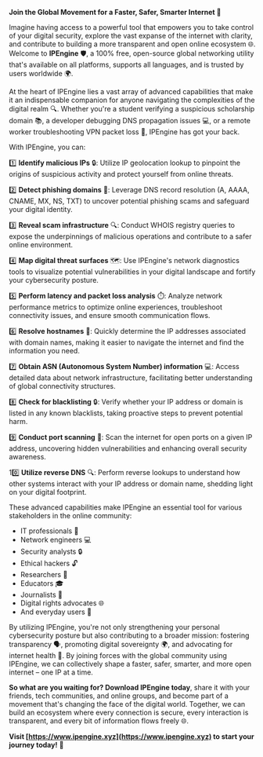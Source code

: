 **Join the Global Movement for a Faster, Safer, Smarter Internet 🚀**

Imagine having access to a powerful tool that empowers you to take control of your digital security, explore the vast expanse of the internet with clarity, and contribute to building a more transparent and open online ecosystem 🌐. Welcome to **IPEngine** 🛡️, a 100% free, open-source global networking utility that's available on all platforms, supports all languages, and is trusted by users worldwide 🌍.

At the heart of IPEngine lies a vast array of advanced capabilities that make it an indispensable companion for anyone navigating the complexities of the digital realm 🔍. Whether you're a student verifying a suspicious scholarship domain 📚, a developer debugging DNS propagation issues 💻, or a remote worker troubleshooting VPN packet loss 🌆, IPEngine has got your back.

With IPEngine, you can:

1️⃣ **Identify malicious IPs** 🔒: Utilize IP geolocation lookup to pinpoint the origins of suspicious activity and protect yourself from online threats.

2️⃣ **Detect phishing domains** 🚫: Leverage DNS record resolution (A, AAAA, CNAME, MX, NS, TXT) to uncover potential phishing scams and safeguard your digital identity.

3️⃣ **Reveal scam infrastructure** 🔍: Conduct WHOIS registry queries to expose the underpinnings of malicious operations and contribute to a safer online environment.

4️⃣ **Map digital threat surfaces** 🗺️: Use IPEngine's network diagnostics tools to visualize potential vulnerabilities in your digital landscape and fortify your cybersecurity posture.

5️⃣ **Perform latency and packet loss analysis** ⏱️: Analyze network performance metrics to optimize online experiences, troubleshoot connectivity issues, and ensure smooth communication flows.

6️⃣ **Resolve hostnames** 📡: Quickly determine the IP addresses associated with domain names, making it easier to navigate the internet and find the information you need.

7️⃣ **Obtain ASN (Autonomous System Number) information** 💻: Access detailed data about network infrastructure, facilitating better understanding of global connectivity structures.

8️⃣ **Check for blacklisting** 🔒: Verify whether your IP address or domain is listed in any known blacklists, taking proactive steps to prevent potential harm.

9️⃣ **Conduct port scanning** 🚫: Scan the internet for open ports on a given IP address, uncovering hidden vulnerabilities and enhancing overall security awareness.

10️⃣ **Utilize reverse DNS** 🔍: Perform reverse lookups to understand how other systems interact with your IP address or domain name, shedding light on your digital footprint.

These advanced capabilities make IPEngine an essential tool for various stakeholders in the online community:

- IT professionals 🤖
- Network engineers 💻
- Security analysts 🔒
- Ethical hackers 🔓
- Researchers 🧠
- Educators 🎓
- Journalists 📰
- Digital rights advocates 🌐
- And everyday users 👥

By utilizing IPEngine, you're not only strengthening your personal cybersecurity posture but also contributing to a broader mission: fostering transparency 🗣️, promoting digital sovereignty 🌍, and advocating for internet health 🤝. By joining forces with the global community using IPEngine, we can collectively shape a faster, safer, smarter, and more open internet – one IP at a time.

**So what are you waiting for? Download IPEngine today**, share it with your friends, tech communities, and online groups, and become part of a movement that's changing the face of the digital world. Together, we can build an ecosystem where every connection is secure, every interaction is transparent, and every bit of information flows freely 🌐.

**Visit [https://www.ipengine.xyz](https://www.ipengine.xyz) to start your journey today!** 🚀